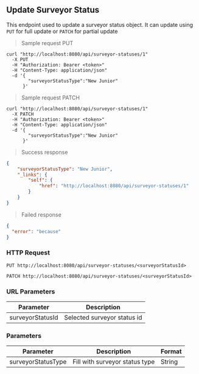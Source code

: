## Update Surveyor Status

This endpoint used to update a surveyor status object. It can update using <code>PUT</code> for full update or <code>PATCH</code> for partial update

> Sample request PUT

```shell
curl "http://localhost:8080/api/surveyor-statuses/1"
  -X PUT
  -H "Authorization: Bearer <token>"
  -H "Content-Type: application/json"
  -d '{
        "surveyorStatusType":"New Junior"
      }'
```

> Sample request PATCH

```shell
curl "http://localhost:8080/api/surveyor-statuses/1"
  -X PATCH
  -H "Authorization: Bearer <token>"
  -H "Content-Type: application/json"
  -d '{
        "surveyorStatusType":"New Junior"
      }'
```

> Success response

```json
{
    "surveyorStatusType": "New Junior",
    "_links": {
        "self": {
            "href": "http://localhost:8080/api/surveyor-statuses/1"
        }
    }
}
```

> Failed response

```json
{
  "error": "because"
}
```

### HTTP Request

`PUT http://localhost:8080/api/surveyor-statuses/<surveyorStatusId>`

`PATCH http://localhost:8080/api/surveyor-statuses/<surveyorStatusId>`

### URL Parameters

Parameter | Description
--------- | -----------
surveyorStatusId | Selected surveyor status id

### Parameters

Parameter | Description | Format 
--------- | ----------- | ------ 
surveyorStatusType | Fill with surveyor status type | String